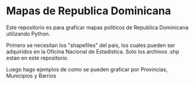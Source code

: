 # Mapas de Republica Dominicana
Este repositorio es para graficar mapas politicos de Republica Dominicana utilizando Python. 

Primero se necesitan los "shapefiles" del pais, los cuales pueden ser adquiridos en la Oficina Nacional de Estadistica. Solo los archivos .shp estan en este repositorio. 

Luego hago ejemplos de como se pueden graficar por Provincias, Municipios y Barrios
